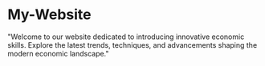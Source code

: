 # My-Website
"Welcome to our website dedicated to introducing innovative economic skills. Explore the latest  trends, techniques, and advancements shaping the modern economic landscape."

